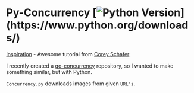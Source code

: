 # Py-Concurrency [![Python Version](https://img.shields.io/badge/python-3.6.1-brightgreen.svg?)](https://www.python.org/downloads/)

[Inspiration](https://www.youtube.com/watch?v=IEEhzQoKtQU) - Awesome tutorial from [Corey Schafer](https://github.com/CoreyMSchafer)

I recently created a [go-concurrency](https://github.com/endormi/go-concurrency) repository, so I wanted to make something similar, but with Python.

`Concurrency.py` downloads images from given `URL's`.
